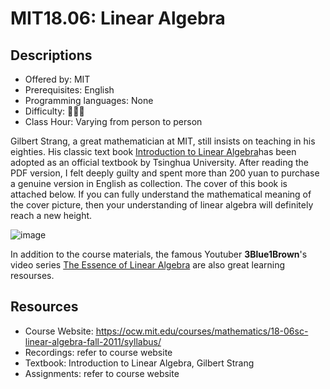 # MIT18.06: Linear Algebra

## Descriptions

- Offered by: MIT
- Prerequisites: English
- Programming languages: None
- Difficulty: 🌟🌟🌟
- Class Hour: Varying from person to person

Gilbert Strang, a great mathematician at MIT, still insists on teaching in his eighties. His classic text book [Introduction to Linear Algebra](https://math.mit.edu/~gs/linearalgebra/)has been adopted as an official textbook by Tsinghua University. After reading the PDF version, I felt deeply guilty and spent more than 200 yuan to purchase a genuine version in English as collection. The cover of this book is attached below. If you can fully understand the mathematical meaning of the cover picture, then your understanding of linear algebra will definitely reach a new height.

![image](https://math.mit.edu/~gs/linearalgebra/linearalgebra5_Front.jpg)

In addition to the course materials, the famous Youtuber **3Blue1Brown**'s video series [The Essence of Linear Algebra](https://www.youtube.com/playlist?list=PLZHQObOWTQDPD3MizzM2xVFitgF8hE_ab) are also great learning resourses.

## Resources

- Course Website: <https://ocw.mit.edu/courses/mathematics/18-06sc-linear-algebra-fall-2011/syllabus/>
- Recordings: refer to course website
- Textbook: Introduction to Linear Algebra, Gilbert Strang
- Assignments: refer to course website
